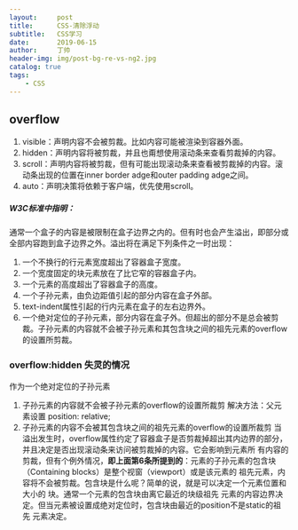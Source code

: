 ```yaml
---
layout:     post
title:      CSS-清除浮动
subtitle:   CSS学习
date:       2019-06-15
author:     丁帅
header-img: img/post-bg-re-vs-ng2.jpg
catalog: true
tags:
    - CSS
---
```


## overflow
1. visible：声明内容不会被剪裁。比如内容可能被渲染到容器外面。
2. hidden：声明内容将被剪裁，并且也甭想使用滚动条来查看剪裁掉的内容。
3. scroll：声明内容将被剪裁，但有可能出现滚动条来查看被剪裁掉的内容。滚动条出现的位置在inner border adge和outer padding adge之间。
4. auto：声明决策将依赖于客户端，优先使用scroll。

##### W3C标准中指明：

通常一个盒子的内容是被限制在盒子边界之内的。但有时也会产生溢出，即部分或全部内容跑到盒子边界之外。溢出将在满足下列条件之一时出现：

1. 一个不换行的行元素宽度超出了容器盒子宽度。
2. 一个宽度固定的块元素放在了比它窄的容器盒子内。
3. 一个元素的高度超出了容器盒子的高度。
4. 一个子孙元素，由负边距值引起的部分内容在盒子外部。
5. text-indent属性引起的行内元素在盒子的左右边界外。
6. 一个绝对定位的子孙元素，部分内容在盒子外。但超出的部分不是总会被剪裁。子孙元素的内容就不会被子孙元素和其包含块之间的祖先元素的overflow的设置所剪裁。
   
### overflow:hidden  失灵的情况
作为一个绝对定位的子孙元素
1. 子孙元素的内容就不会被子孙元素的overflow的设置所裁剪			解决方法：父元素设置 position: relative;
2. 子孙元素的内容不会被其包含块之间的祖先元素的overflow的设置所裁剪
当溢出发生时，overflow属性约定了容器盒子是否剪裁掉超出其内边界的部分，并且决定是否出现滚动条来访问被剪裁掉的内容。它会影响到元素所
有内容的剪裁，但有个例外情况，**即上面第6条所提到的**：元素的子孙元素的包含块（Containing blocks）是整个视窗（viewport）或是该元素的
祖先元素，内容将不会被剪裁。包含块是什么呢？简单的说，就是可以决定一个元素位置和大小的 块。通常一个元素的包含块由离它最近的块级祖先
元素的内容边界决定。但当元素被设置成绝对定位时，包含块由最近的position不是static的祖先 元素决定。